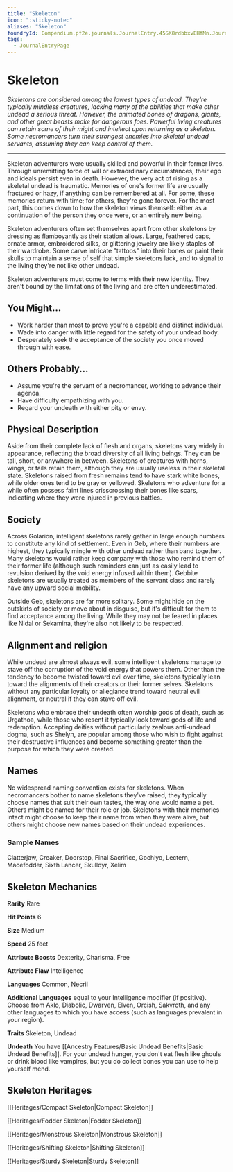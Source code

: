 ```yaml
---
title: "Skeleton"
icon: ":sticky-note:"
aliases: "Skeleton"
foundryId: Compendium.pf2e.journals.JournalEntry.45SK8rdbbxvEHfMn.JournalEntryPage.EcNSrvwIj22Jxkjz
tags:
  - JournalEntryPage
---
```


# Skeleton
_Skeletons are considered among the lowest types of undead. They're typically mindless creatures, lacking many of the abilities that make other undead a serious threat. However, the animated bones of dragons, giants, and other great beasts make for dangerous foes. Powerful living creatures can retain some of their might and intellect upon returning as a skeleton. Some necromancers turn their strongest enemies into skeletal undead servants, assuming they can keep control of them._

* * *

Skeleton adventurers were usually skilled and powerful in their former lives. Through unremitting force of will or extraordinary circumstances, their ego and ideals persist even in death. However, the very act of rising as a skeletal undead is traumatic. Memories of one's former life are usually fractured or hazy, if anything can be remembered at all. For some, these memories return with time; for others, they're gone forever. For the most part, this comes down to how the skeleton views themself: either as a continuation of the person they once were, or an entirely new being.

Skeleton adventurers often set themselves apart from other skeletons by dressing as flamboyantly as their station allows. Large, feathered caps, ornate armor, embroidered silks, or glittering jewelry are likely staples of their wardrobe. Some carve intricate "tattoos" into their bones or paint their skulls to maintain a sense of self that simple skeletons lack, and to signal to the living they're not like other undead.

Skeleton adventurers must come to terms with their new identity. They aren't bound by the limitations of the living and are often underestimated.

## You Might...

*   Work harder than most to prove you're a capable and distinct individual.
*   Wade into danger with little regard for the safety of your undead body.
*   Desperately seek the acceptance of the society you once moved through with ease.

## Others Probably...

*   Assume you're the servant of a necromancer, working to advance their agenda.
*   Have difficulty empathizing with you.
*   Regard your undeath with either pity or envy.

## Physical Description

Aside from their complete lack of flesh and organs, skeletons vary widely in appearance, reflecting the broad diversity of all living beings. They can be tall, short, or anywhere in between. Skeletons of creatures with horns, wings, or tails retain them, although they are usually useless in their skeletal state. Skeletons raised from fresh remains tend to have stark white bones, while older ones tend to be gray or yellowed. Skeletons who adventure for a while often possess faint lines crisscrossing their bones like scars, indicating where they were injured in previous battles.

## Society

Across Golarion, intelligent skeletons rarely gather in large enough numbers to constitute any kind of settlement. Even in Geb, where their numbers are highest, they typically mingle with other undead rather than band together. Many skeletons would rather keep company with those who remind them of their former life (although such reminders can just as easily lead to revulsion derived by the void energy infused within them). Gebbite skeletons are usually treated as members of the servant class and rarely have any upward social mobility.

Outside Geb, skeletons are far more solitary. Some might hide on the outskirts of society or move about in disguise, but it's difficult for them to find acceptance among the living. While they may not be feared in places like Nidal or Sekamina, they're also not likely to be respected.

## Alignment and religion

While undead are almost always evil, some intelligent skeletons manage to stave off the corruption of the void energy that powers them. Other than the tendency to become twisted toward evil over time, skeletons typically lean toward the alignments of their creators or their former selves. Skeletons without any particular loyalty or allegiance trend toward neutral evil alignment, or neutral if they can stave off evil.

Skeletons who embrace their undeath often worship gods of death, such as Urgathoa, while those who resent it typically look toward gods of life and redemption. Accepting deities without particularly zealous anti-undead dogma, such as Shelyn, are popular among those who wish to fight against their destructive influences and become something greater than the purpose for which they were created.

## Names

No widespread naming convention exists for skeletons. When necromancers bother to name skeletons they've raised, they typically choose names that suit their own tastes, the way one would name a pet. Others might be named for their role or job. Skeletons with their memories intact might choose to keep their name from when they were alive, but others might choose new names based on their undead experiences.

### Sample Names

Clatterjaw, Creaker, Doorstop, Final Sacrifice, Gochiyo, Lectern, Macefodder, Sixth Lancer, Skulldyr, Xelim

## Skeleton Mechanics

**Rarity** Rare

**Hit Points** 6

**Size** Medium

**Speed** 25 feet

**Attribute Boosts** Dexterity, Charisma, Free

**Attribute Flaw** Intelligence

**Languages** Common, Necril

**Additional Languages** equal to your Intelligence modifier (if positive). Choose from Aklo, Diabolic, Dwarven, Elven, Orcish, Sakvroth, and any other languages to which you have access (such as languages prevalent in your region).

**Traits** Skeleton, Undead

**Undeath** You have [[Ancestry Features/Basic Undead Benefits|Basic Undead Benefits]]. For your undead hunger, you don't eat flesh like ghouls or drink blood like vampires, but you do collect bones you can use to help yourself mend.

## Skeleton Heritages

[[Heritages/Compact Skeleton|Compact Skeleton]]

[[Heritages/Fodder Skeleton|Fodder Skeleton]]

[[Heritages/Monstrous Skeleton|Monstrous Skeleton]]

[[Heritages/Shifting Skeleton|Shifting Skeleton]]

[[Heritages/Sturdy Skeleton|Sturdy Skeleton]]